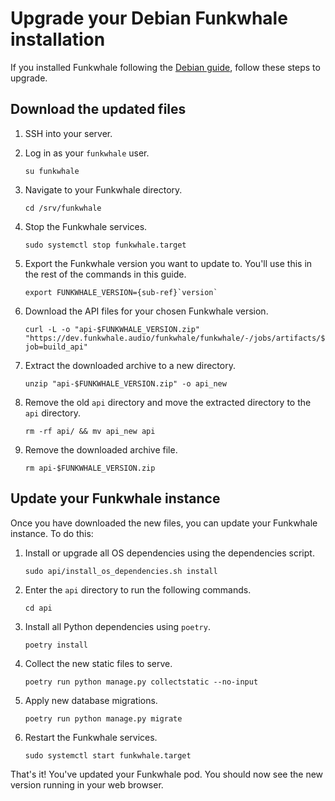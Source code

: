 # Upgrade your Debian Funkwhale installation

If you installed Funkwhale following the [Debian guide](../installation_docs/debian), follow these steps to upgrade.

## Download the updated files

1. SSH into your server.
2. Log in as your `funkwhale` user.

   ```{code} bash
   su funkwhale
   ```

3. Navigate to your Funkwhale directory.

   ```{code} bash
   cd /srv/funkwhale
   ```

4. Stop the Funkwhale services.

   ```{code} bash
   sudo systemctl stop funkwhale.target
   ```

5. Export the Funkwhale version you want to update to. You'll use this in the rest of the commands in this guide.

   ```{parsed-literal}
   export FUNKWHALE_VERSION={sub-ref}`version`
   ```

6. Download the API files for your chosen Funkwhale version.

   ```{code} bash
   curl -L -o "api-$FUNKWHALE_VERSION.zip" "https://dev.funkwhale.audio/funkwhale/funkwhale/-/jobs/artifacts/$FUNKWHALE_VERSION/download?job=build_api"
   ```

7. Extract the downloaded archive to a new directory.

   ```{code} bash
   unzip "api-$FUNKWHALE_VERSION.zip" -o api_new
   ```

8. Remove the old `api` directory and move the extracted directory to the `api` directory.

   ```{code} bash
   rm -rf api/ && mv api_new api
   ```

9. Remove the downloaded archive file.

   ```{code} bash
   rm api-$FUNKWHALE_VERSION.zip
   ```

## Update your Funkwhale instance

Once you have downloaded the new files, you can update your Funkwhale instance. To do this:

1. Install or upgrade all OS dependencies using the dependencies script.

   ```{code} bash
   sudo api/install_os_dependencies.sh install
   ```

2. Enter the `api` directory to run the following commands.

   ```{code} bash
   cd api
   ```

3. Install all Python dependencies using `poetry`.

   ```{code} bash
   poetry install
   ```

4. Collect the new static files to serve.

   ```{code} bash
   poetry run python manage.py collectstatic --no-input
   ```

5. Apply new database migrations.

   ```{code} bash
   poetry run python manage.py migrate
   ```

6. Restart the Funkwhale services.

   ```{code} bash
   sudo systemctl start funkwhale.target
   ```

That's it! You've updated your Funkwhale pod. You should now see the new version running in your web browser.
